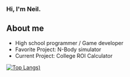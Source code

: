 ### Hi, I'm Neil.

## About me
- High school programmer / Game developer
- Favorite Project: N-Body simulator
- Current Project: College ROI Calculator

[![Top Langs](https://github-readme-stats.vercel.app/api/top-langs/?username=Neilk1021&theme=radical))](https://github.com/anuraghazra/github-readme-stats)
<!--
**Neilk1021/Neilk1021** is a ✨ _special_ ✨ repository because its `README.md` (this file) appears on your GitHub profile.

Here are some ideas to get you started:

- 🔭 I’m currently working on ...
- 🌱 I’m currently learning ...
- 👯 I’m looking to collaborate on ...
- 🤔 I’m looking for help with ...
- 💬 Ask me about ...
- 📫 How to reach me: ...
- 😄 Pronouns: ...
- ⚡ Fun fact: ...
-->
